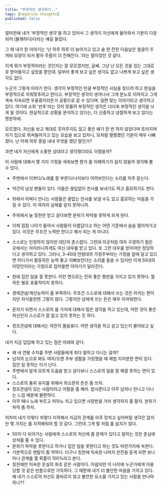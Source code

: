 ```yaml
---
title: "부정적인 생각하기.."
tags: [negative thoughts]
published: false
---
```


얼마전에 내가 '부정적인 생각'을 하고 있어서 그 생각이 자신에게 옮아와서 기분이 다운되어 (불쾌하다)다라는 얘길 들었다.

그 때 내가 한 이야기는 '난 하루 하루 더 늙어가고 있고 술 한 잔한 다음날은 얼굴이 두꺼비 모양이 되서 팔자 주름이 더 진해진다..'라는 말이었던 것 같다.

이게 뭐가 부정적이라는 것인지는 잘 모르겠지만, 글쎄. 그냥 난 모든 것을 있는 그대로로 받아들이고 싶었을 뿐인데. 일부러 좋게 보고 싶은 생각도 없고 나쁘게 보고 싶은 생각도 없다.

누군가 그렇게 이야기 한다. 생각이 부정적인 만큼 부정적인 사실을 찾으려 하고 현실을 부정적으로 끼워맞추려고 한다고. 부정적인 생각이 생겨나서 그게 분노로 이어지고 그게 계속 지속되면 우울증이라든가 공황으로 갈 수 있다며. 일편 맞는 이야기라고 생각하고 있다. 여기에 소위 '반추'라는 것이 맞물려 부정적인 생각은 더더욱 부정적인 생각을 낫게 될 것이다. 현실적으로 상황을 분석하고 있다는, 더 신중하고 냉철하게 보고 있다는 명분하에.

모르겠다. 자신을 보고 제대로 웃어주지도 않고 좋은 얘기 한 번 하지 않았다며 토라지며 자기 집으로 뛰쳐들어가고 있는 모습을 보고 있자니, 모처럼 멀쩡했던 기분이 매우 나빠졌다. 난 어제 하루 종일 내내 무엇을 했단 말인가?

과연 내가 자신에게 소중한 상대라고 생각했더라도 이랬을까?

이 사람에 대해서 몇 가지 가정을 세워보면 뭔가 좀 이해하기가 쉽지 않을까 생각해 볼 수 있다.

- 주변에서 이쁘다/노래를 잘 부른다/나이보다 어려보인다는 소리를 자주 듣는다. 
- 약간의 남성 팬들이 있다. 이들은 끊임없이 찬사를 보내기도 하고 흠모하기도 한다. 
- 밖에서 어쩌다 만나는 사람들은 끝없는 찬사를 보낼 수도 있고 흠모하는 마음을 가질 수 있다. 이 여자의 실체를 알지 못하니까.
- 주위에서 늘 칭찬만 받고 살다보면 분위기 파악을 못하게 되게 된다. 
- 이제 점점 나이가 들어서 사람들이 아름답다고 하는 어떤 기준에서 슬슬 멀어져가고 있다. 이것은 무조건 노력만 한다고 해서 되는 게 아니다. 
- 스스로는 인정하지 않지만 대단히 촌스럽다. 그런데 이곳처럼 여자 구경하기 힘든 곳에서는 아이러니하게도 여신 대우를 받고 있다. 또 그런 대우를 받아야만 정당하다고 생각하고 있다. 그러나, 3-40대 연령대의 가정주부라는 가정을 앞에 달고 있으면 어디가서 활동하든 능력 좋고 이뻐보인다는 소리를 들을 수 있지만 이게 50대의 미망인이라는 가정으로 접어들면 이야기가 달라진다.

- 원래 집안 일을 잘 못한다. 이런 면으로는 전혀 좋은 평판을 가지고 있지 못하다. 뭘하든 별로 효율적이지 못하다.
- 경제관념/계산능력이 좀 부족하다. 무조건 스스로에 대해서 쓰는 것은 아끼는 편이지만 자식들한텐 그렇지 않다. 그렇지만 남에게 쓰는 돈은 매우 아까워한다.
- 혼자가 되면서 스스로의 몸 가치에 대해서 많은 생각을 하고 있는데, 어떤 것이 좋은 처신인지 스스로가 잘 알고 있지 못하는 듯 하다.
- 정조관념에 대해서는 여전히 물음표다. 어떤 생각을 하고 살고 있는지 물어보고 싶다.

내가 지금 답답해 하고 있는 점은 아래와 같다.

- 왜 내 연봉 수치를 주변 사람들에게 죄다 말하고 다니는 걸까?
- 남자의 눈으로 봐도 여자/오랜 주부 생활을 가정했을 때 제법 지저분한 면이 있다. 집안 일 못하는 티가 난다.
- 주변에서 알게 모르게 도움을 받고 살다보니 스스로의 일을 잘 해결 못하는 면이 있다. 
- 스스로의 품위 유지를 위해서 최소한의 돈은 좀 쓰자. 
- 정조관념이 있는 사람이라고 어필을 좀 해라. 밥사준다고 아무 남자나 만나고 다니는 느낌 때문에 불편하다.
- 아무 때나 노래 부르고 피아노 치고 있으면 사랑받을 거라 생각하지 좀 말자. 분위기 파악 좀 하자.

어차피 내가 이렇다 저렇다 지적해서 지금의 관계를 아주 망치고 싶어버릴 생각은 없지만 몇 가지는 좀 지적해둬야 할 것 같다. 그런데 그게 말 처럼 좀 쉽지가 않다.

- 50이 다 되어가는 사람에게 스스로의 처신에 좀 문제가 있다고 말하는 것은 존심에 상처를 줄 수 있다.
- 분위기 파악을 못한다고 하거나 집안 일을 못한다고 하는 것도 마찬가지에 속한다.
- 기본적으로 멘탈이 좀 약하다. 더구나 칭찬에 익숙한 나머지 핀잔을 듣게 되면 보나마나 관계를 깰 확률이 100%라고 본다.
- 칭찬에만 익숙한 온실의 화초 같은 사람이다. 아쉽지만 이 나이에 누군가에게 이용 당할 것 같은 빈틈으로만 가득하다. 그 때문에 내가 더 불안한 마음을 가지고 있다. 왜 내가 스스로의 처신도 올바르지 않고 불안한 요소를 가지고 있는 사람을 만나야 하나??
